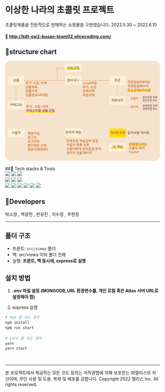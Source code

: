# 이상한 나라의 초콜릿 프로젝트

초콜릿제품을 전문적으로 판매하는 쇼핑몰을 구현였습니다. 2022.5.30 ~ 2022.6.10<br />
#### 🔗 http://kdt-sw2-busan-team02.elicecoding.com/

## 🍫structure chart
![default](src/views/imgs/site.png)

##🍪 Tech stacks & Tools <br />
<img src="https://img.shields.io/badge/HTML5-FFDF91?style=flat&logo=HTML5&logoColor=white"/>
<img src="https://img.shields.io/badge/CSS3-F4DFBA?style=flat&logo=CSS3&logoColor=white"/>
<img src="https://img.shields.io/badge/JavaScript-91684A?style=flat&logo=JavaScript&logoColor=white"/> <br />
<img src="https://img.shields.io/badge/Node.js-FFDF91?style=flat&logo=Node.js&logoColor=white"/>
<img src="https://img.shields.io/badge/Express-EAAC7F?style=flat&logo=Express&logoColor=white"/>
<img src="https://img.shields.io/badge/MongoDB-FFDF91?style=flat&logo=MongoDB&logoColor=white"/> <br />
<img src="https://img.shields.io/badge/Vscode-F4DFBA?style=flat&logo=Vscode&logoColor=white"/>
<img src="https://img.shields.io/badge/Postman-91684A?style=flat&logo=Postman&logoColor=white"/>
<img src="https://img.shields.io/badge/Git-EAAC7F?style=flat&logo=Git&logoColor=white"/>
<img src="https://img.shields.io/badge/GitLab-F4DFBA?style=flat&logo=GitLab&logoColor=white"/>
<img src="https://img.shields.io/badge/Figma-91684A?style=flat&logo=Figma&logoColor=white"/>
<img src="https://img.shields.io/badge/Notion-FFDF91?style=flat&logo=Notion&logoColor=white"/>
 <br />
## 🍰Developers
박소정 , 백광천 , 반유진 , 이수정 , 주현정

---
## 폴더 구조
- 프론트: `src/views` 폴더 
- 백: src/views 이외 폴더 전체
- 실행: **프론트, 백 동시에, express로 실행**



## 설치 방법

1. **.env 파일 설정 (MONGODB_URL 환경변수를, 개인 로컬 혹은 Atlas 서버 URL로 설정해야 함)**

2. express 실행

```bash
# npm 을 쓰는 경우 
npm install
npm run start

# yarn 을 쓰는 경우
yarn
yarn start
```
<br>

---
본 프로젝트에서 제공하는 모든 코드 등의는 저작권법에 의해 보호받는 ㈜엘리스의 자산이며, 무단 사용 및 도용, 복제 및 배포를 금합니다.
Copyright 2022 엘리스 Inc. All rights reserved.

